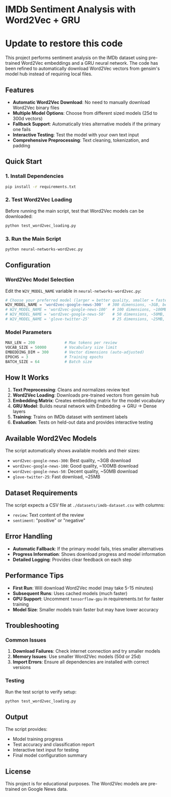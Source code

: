 # IMDb Sentiment Analysis with Word2Vec + GRU
# Update to restore this code

This project performs sentiment analysis on the IMDb dataset using pre-trained Word2Vec embeddings and a GRU neural network. The code has been refined to automatically download Word2Vec vectors from gensim's model hub instead of requiring local files.

## Features

- **Automatic Word2Vec Download**: No need to manually download Word2Vec binary files
- **Multiple Model Options**: Choose from different sized models (25d to 300d vectors)
- **Fallback Support**: Automatically tries alternative models if the primary one fails
- **Interactive Testing**: Test the model with your own text input
- **Comprehensive Preprocessing**: Text cleaning, tokenization, and padding

## Quick Start

### 1. Install Dependencies

```bash
pip install -r requirements.txt
```

### 2. Test Word2Vec Loading

Before running the main script, test that Word2Vec models can be downloaded:

```bash
python test_word2vec_loading.py
```

### 3. Run the Main Script

```bash
python neural-networks-word2vec.py
```

## Configuration

### Word2Vec Model Selection

Edit the `W2V_MODEL_NAME` variable in `neural-networks-word2vec.py`:

```python
# Choose your preferred model (larger = better quality, smaller = faster download)
W2V_MODEL_NAME = 'word2vec-google-news-300'  # 300 dimensions, ~3GB, best quality
# W2V_MODEL_NAME = 'word2vec-google-news-100'  # 100 dimensions, ~100MB, good quality
# W2V_MODEL_NAME = 'word2vec-google-news-50'   # 50 dimensions, ~50MB, decent quality
# W2V_MODEL_NAME = 'glove-twitter-25'          # 25 dimensions, ~25MB, fast download
```

### Model Parameters

```python
MAX_LEN = 200             # Max tokens per review
VOCAB_SIZE = 50000        # Vocabulary size limit
EMBEDDING_DIM = 300       # Vector dimensions (auto-adjusted)
EPOCHS = 3                # Training epochs
BATCH_SIZE = 64           # Batch size
```

## How It Works

1. **Text Preprocessing**: Cleans and normalizes review text
2. **Word2Vec Loading**: Downloads pre-trained vectors from gensim hub
3. **Embedding Matrix**: Creates embedding matrix for the model vocabulary
4. **GRU Model**: Builds neural network with Embedding → GRU → Dense layers
5. **Training**: Trains on IMDb dataset with sentiment labels
6. **Evaluation**: Tests on held-out data and provides interactive testing

## Available Word2Vec Models

The script automatically shows available models and their sizes:

- `word2vec-google-news-300`: Best quality, ~3GB download
- `word2vec-google-news-100`: Good quality, ~100MB download  
- `word2vec-google-news-50`: Decent quality, ~50MB download
- `glove-twitter-25`: Fast download, ~25MB

## Dataset Requirements

The script expects a CSV file at `./datasets/imdb-dataset.csv` with columns:
- `review`: Text content of the review
- `sentiment`: "positive" or "negative"

## Error Handling

- **Automatic Fallback**: If the primary model fails, tries smaller alternatives
- **Progress Information**: Shows download progress and model information
- **Detailed Logging**: Provides clear feedback on each step

## Performance Tips

- **First Run**: Will download Word2Vec model (may take 5-15 minutes)
- **Subsequent Runs**: Uses cached models (much faster)
- **GPU Support**: Uncomment `tensorflow-gpu` in requirements.txt for faster training
- **Model Size**: Smaller models train faster but may have lower accuracy

## Troubleshooting

### Common Issues

1. **Download Failures**: Check internet connection and try smaller models
2. **Memory Issues**: Use smaller Word2Vec models (50d or 25d)
3. **Import Errors**: Ensure all dependencies are installed with correct versions

### Testing

Run the test script to verify setup:

```bash
python test_word2vec_loading.py
```

## Output

The script provides:
- Model training progress
- Test accuracy and classification report
- Interactive text input for testing
- Final model configuration summary

## License

This project is for educational purposes. The Word2Vec models are pre-trained on Google News data.
